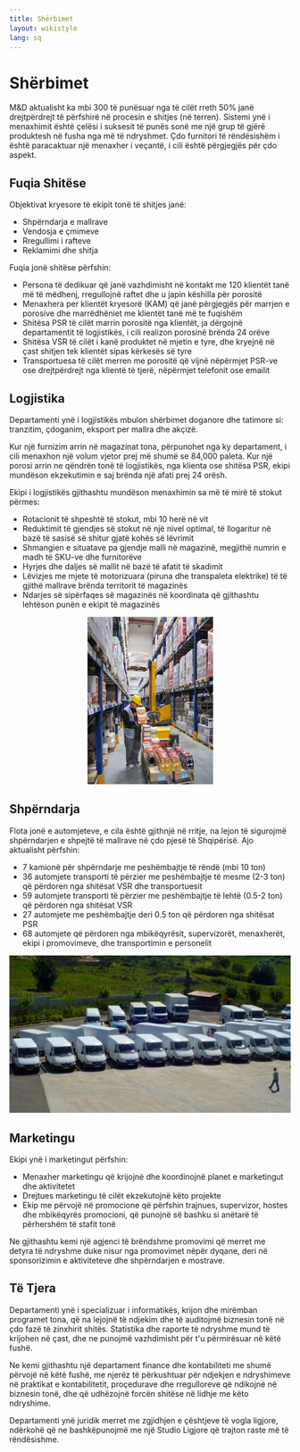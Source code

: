 ```yaml
---
title: Shërbimet
layout: wikistyle
lang: sq
---
```


Shërbimet
=========

M&amp;D aktualisht ka mbi 300 të punësuar nga të cilët rreth 50% janë drejtpërdrejt të përfshirë në procesin
e shitjes (në terren). Sistemi ynë i menaxhimit është çelësi i suksesit të punës 
sonë me një grup të gjërë produktesh në fusha nga më të ndryshmet. Çdo furnitori të rëndësishëm i është
paracaktuar një menaxher i veçantë, i cili është përgjegjës për çdo aspekt.


Fuqia Shitëse
-------------
Objektivat kryesore të ekipit tonë të shitjes janë:

* Shpërndarja e mallrave
* Vendosja e çmimeve
* Rregullimi i rafteve
* Reklamimi dhe shitja
	

Fuqia jonë shitëse përfshin:

* Persona të dedikuar që janë vazhdimisht në kontakt me 120 klientët tanë më të mëdhenj, rregullojnë raftet dhe u japin këshilla për porositë
* Menaxhera per klientët kryesorë (KAM) që janë përgjegjës për marrjen e porosive dhe marrëdhëniet me klientët tanë më te fuqishëm
* Shitësa PSR të cilët marrin porositë nga klientët, ja dërgojnë departamentit të logjistikës, i cili realizon porosinë brënda 24 orëve
* Shitësa VSR të cilët i kanë produktet në mjetin e tyre, dhe kryejnë në çast shitjen tek klientët sipas kërkesës së tyre
* Transportuesa të cilët merren me porositë që vijnë nëpërmjet PSR-ve ose drejtpërdrejt nga klientë të tjerë, nëpërmjet telefonit ose emailit


Logjistika
-----------
Departamenti ynë i logjistikës mbulon shërbimet doganore dhe tatimore si: tranzitim, çdoganim, 
eksport per mallra dhe akçizë.

Kur një furnizim arrin në magazinat tona, përpunohet nga ky departament, i cili menaxhon një 
volum vjetor prej më shumë se 84,000 paleta. Kur një porosi arrin ne qëndrën tonë të logjistikës, 
nga klienta ose shitësa PSR, ekipi mundëson ekzekutimin e saj brënda një afati prej 24 orësh. 
 
Ekipi i logjistikës gjithashtu mundëson menaxhimin sa më të mirë të stokut përmes:

* Rotacionit të shpeshtë të stokut, mbi 10 herë në vit
* Reduktimit të gjendjes së stokut në një nivel optimal, të llogaritur në bazë të sasisë së shitur gjatë kohës së lëvrimit
* Shmangien e situatave pa gjendje malli në magazinë, megjithë numrin e madh të SKU-ve dhe furnitorëve
* Hyrjes dhe daljes së mallit në bazë të afatit të skadimit
* Lëvizjes me mjete të motorizuara (piruna dhe transpaleta elektrike) të të gjithë mallrave brënda territorit të magazinës
* Ndarjes së sipërfaqes së magazinës në koordinata që gjithashtu lehtëson punën e ekipit të magazinës

<div style="text-align: center;"><img class="border" src="images/MD-warehouse.png" alt="M&amp;D Warehouse" height="300px" /></div>

Shpërndarja
------------
Flota jonë e automjeteve, e cila është gjithnjë në rritje, na lejon të sigurojmë shpërndarjen e shpejtë të mallrave në çdo pjesë të Shqipërisë. Ajo aktualisht përfshin:

* 7 kamionë për shpërndarje me peshëmbajtje të rëndë (mbi 10 ton)
* 36 automjete transporti të përzier me peshëmbajtje të mesme (2-3 ton) që përdoren nga shitësat VSR dhe transportuesit
* 59 automjete transporti të përzier me peshëmbajtje të lehtë (0.5-2 ton) që përdoren nga shitësat VSR
* 27 automjete me peshëmbajtje deri 0.5 ton që përdoren nga shitësat PSR
* 68 automjete që përdoren nga mbikëqyrësit, supervizorët, menaxherët, ekipi i promovimeve, dhe transportimin e personelit


<div style="text-align: center;"><img class="border" src="images/vans.jpg" alt="Fleet"/></div>

Marketingu
----------
Ekipi ynë i marketingut përfshin:

* Menaxher marketingu që krijojnë dhe koordinojnë planet e marketingut dhe aktivitetet
* Drejtues marketingu të cilët ekzekutojnë këto projekte
* Ekip me përvojë në promocione që përfshin trajnues, supervizor, hostes dhe mbikëqyrës promocioni, që punojnë së bashku si anëtarë të përhershëm të stafit tonë

Ne gjithashtu kemi një agjenci të brëndshme promovimi që merret me detyra të ndryshme duke nisur nga promovimet nëpër dyqane, deri në sponsorizimin e aktiviteteve dhe shpërndarjen e mostrave.



Të Tjera
--------
Departamenti ynë i specializuar i informatikës, krijon dhe mirëmban programet tona,
që na lejojnë të ndjekim dhe të auditojmë biznesin tonë në çdo fazë të zinxhirit shitës. 
Statistika dhe raporte të ndryshme mund të krijohen në çast, dhe ne punojmë vazhdimisht 
për t'u përmirësuar në këtë fushë.

Ne kemi gjithashtu një departament finance dhe kontabiliteti me shumë përvojë në këtë fushë, 
me njerëz të përkushtuar për ndjekjen e ndryshimeve në praktikat e kontabilitetit, proçedurave 
dhe rregulloreve që ndikojnë në biznesin tonë, dhe që udhëzojnë forcën shitëse në lidhje me 
këto ndryshime. 

Departamenti ynë juridik merret me zgjidhjen e çështjeve të vogla ligjore, ndërkohë që ne bashkëpunojmë
me një Studio Ligjore që trajton raste më të rëndësishme.
